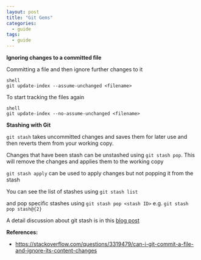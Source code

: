 ```yaml
---
layout: post
title: "Git Gems"
categories:
  - guide
tags:
  - guide
---
```

**Ignoring changes to a committed file**

Committing a file and then ignore further changes to it
```
shell
git update-index --assume-unchanged <filename>
```
To start tracking the files again
```
shell
git update-index --no-assume-unchanged <filename>
```

**Stashing with Git**

`git stash` takes uncommitted changes and saves them for later use and then reverts them from your working copy.

Changes that have been stash can be unstashed using `git stash pop`. This will remove the changes and applies them to the working copy

`git stash apply` can be used to apply changes but not popping it from the stash

You can see the list of stashes using `git stash list`

and pop specific stashes using `git stash pop <stash ID>` e.g. `git stash pop stash@{2}`  

A detail discussion about git stash is in this [blog post](https://www.atlassian.com/git/tutorials/saving-changes/git-stash)

**References:**
- https://stackoverflow.com/questions/3319479/can-i-git-commit-a-file-and-ignore-its-content-changes
